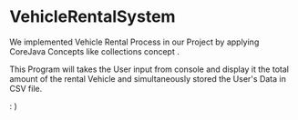 # VehicleRentalSystem


We implemented Vehicle Rental Process in our Project by applying CoreJava Concepts like collections concept .

This Program will takes the User input from console and display it the total amount of the rental Vehicle and simultaneously stored the User's Data in CSV file.

: )

